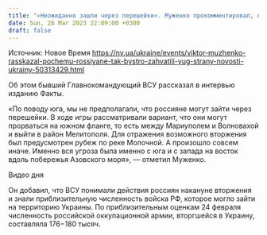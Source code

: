 ```yaml
---
title: "«Неожиданно зашли через перешейки». Муженко прокомментировал, почему россияне так быстро захватили юг Украины"
date: Sun, 26 Mar 2023 22:09:00 +0300
draft: false
---
```

Источник: Новое Время https://nv.ua/ukraine/events/viktor-muzhenko-rasskazal-pochemu-rossiyane-tak-bystro-zahvatili-yug-strany-novosti-ukrainy-50313429.html


Об этом бывший Главнокомандующий ВСУ рассказал в интервью изданию Факты.

«По поводу юга, мы не предполагали, что россияне могут зайти через перешейки. В ходе игры рассматривали вариант, что они могут прорваться на южном фланге, то есть между Мариуполем и Волновахой и выйти в район Мелитополя. Для отражения возможного вторжения был предусмотрен рубеж по реке Молочной. А произошло совсем иначе. Именно вся угроза была именно с юга и с запада на восток вдоль побережья Азовского моря», — отметил Муженко.

  Видео дня   

Он добавил, что ВСУ понимали действия россиян накануне вторжения и знали приблизительную численность войска РФ, которое могло зайти на территорию Украины. По приблизительным оценкам 24 февраля численность российской оккупационной армии, вторгшейся в Украину, составляла 176−180 тысяч.
